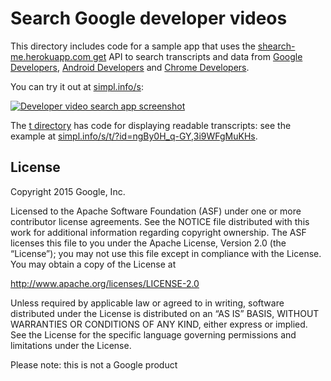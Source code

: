 # Search Google developer videos

This directory includes code for a sample app that uses the [shearch-me.herokuapp.com get](https://github.com/GoogleChrome/dev-video-search/tree/master/src/get) API to search  transcripts and data from [Google Developers](https://www.youtube.com/user/GoogleDevelopers), [Android Developers](https://www.youtube.com/user/androiddevelopers) and [Chrome Developers](https://www.youtube.com/user/ChromeDevelopers).

You can try it out at [simpl.info/s](http://simpl.info/s):

[![Developer video search app screenshot](https://cloud.githubusercontent.com/assets/205226/9225876/b89fc926-4103-11e5-9f8e-1250aa511fcd.png)](http://simpl.info/s)

The [t directory](https://github.com/GoogleChrome/dev-video-search/tree/master/src/app/t) has code for displaying readable transcripts: see the example at [simpl.info/s/t/?id=ngBy0H_q-GY,3i9WFgMuKHs](http://simpl.info/s/t/?id=ngBy0H_q-GY,3i9WFgMuKHs).

## License

Copyright 2015 Google, Inc.

Licensed to the Apache Software Foundation (ASF) under one or more contributor license agreements. See the NOTICE file distributed with this work for additional information regarding copyright ownership. The ASF licenses this file to you under the Apache License, Version 2.0 (the “License”); you may not use this file except in compliance with the License. You may obtain a copy of the License at

http://www.apache.org/licenses/LICENSE-2.0

Unless required by applicable law or agreed to in writing, software distributed under the License is distributed on an “AS IS” BASIS, WITHOUT WARRANTIES OR CONDITIONS OF ANY KIND, either express or implied. See the License for the specific language governing permissions and limitations under the License.

Please note: this is not a Google product

